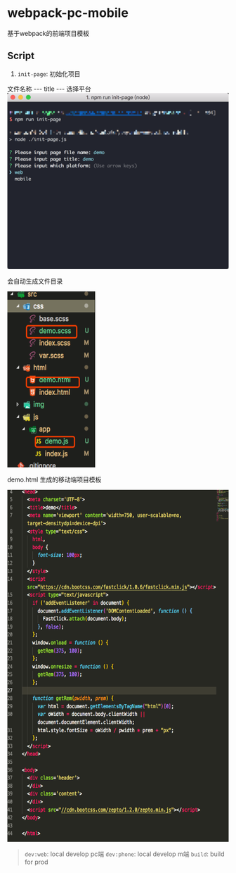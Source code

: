 # webpack-pc-mobile

基于webpack的前端项目模板


## Script

1.  `init-page`: 初始化项目
  

  文件名称 --- title --- 选择平台
<img src="./docs/img/init.png" width="600px" height="400px">

会自动生成文件目录

<img src="./docs/img/list.png" width="200px" height="400px">

demo.html 生成的移动端项目模板

<img src="./docs/img/html.png" width="600px" height="800px">

>  `dev:web`: local develop pc端
>  `dev:phone`: local develop m端
>  `build`: build for prod


